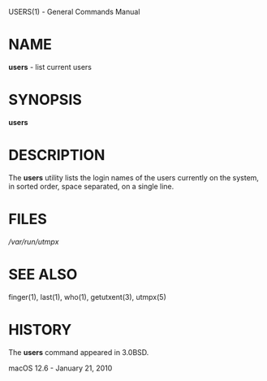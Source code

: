 USERS(1) - General Commands Manual

# NAME

**users** - list current users

# SYNOPSIS

**users**

# DESCRIPTION

The
**users**
utility lists the login names of the users currently on the system,
in sorted order, space separated, on a single line.

# FILES

*/var/run/utmpx*

# SEE ALSO

finger(1),
last(1),
who(1),
getutxent(3),
utmpx(5)

# HISTORY

The
**users**
command appeared in
3\.0BSD.

macOS 12.6 - January 21, 2010

